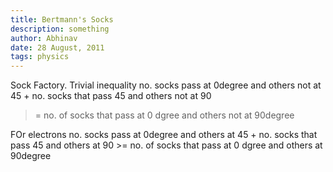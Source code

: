 ```yaml
---
title: Bertmann's Socks
description: something
author: Abhinav 
date: 28 August, 2011
tags: physics
---
```


Sock Factory.
Trivial inequality
no. socks pass at 0degree and others not at 45
+
no. socks that pass 45 and others not at 90
>=
no. of socks that pass at 0 dgree and others not at 90degree

FOr electrons
no. socks pass at 0degree and others at 45
+
no. socks that pass 45 and others at 90 >= no. of socks that pass at 0 dgree and others at 90degree
